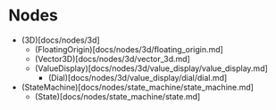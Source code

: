 # Nodes
* (3D)[docs/nodes/3d]
	* (FloatingOrigin)[docs/nodes/3d/floating_origin.md]
	* (Vector3D)[docs/nodes/3d/vector_3d.md]
	* (ValueDisplay)[docs/nodes/3d/value_display/value_display.md]
		* (Dial)[docs/nodes/3d/value_display/dial/dial.md]
* (StateMachine)[docs/nodes/state_machine/state_machine.md]
	* (State)[docs/nodes/state_machine/state.md]
